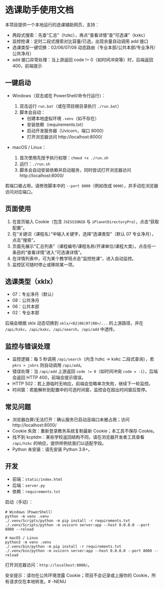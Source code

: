 # 选课助手使用文档

本项目提供一个本地运行的选课辅助网页，支持：
- 两段式搜索：先查“汇总”（hzkc），再点“查看详情”查“可选课”（kxkc）
- 监控抢课：定时二段式搜索对比容量/已选，出现余量自动调用 add 接口
- 选课类型一键切换：02/06/07/08 动态路由（专业本部/公共本部/专业净月/公共净月）
- add 接口异常处理：当上游返回 code != 0（如时间冲突等）时，后端返回 400，前端提示

## 一键启动

- Windows（双击或在 PowerShell/命令行运行）：
  1) 双击运行 `run.bat`（或在项目根目录执行 `./run.bat`）
  2) 脚本会自动：
     - 创建本地虚拟环境 `.venv`（如不存在）
     - 安装依赖（requirements.txt）
     - 启动开发服务器（Uvicorn，端口 8000）
     - 打开浏览器访问 http://localhost:8000/

- macOS / Linux：
  1) 首次使用先授予执行权限：`chmod +x ./run.sh`
  2) 运行：`./run.sh`
  3) 脚本会自动安装依赖并启动服务，同时尝试打开浏览器访问 http://localhost:8000/

若端口被占用，请修改脚本中的 `--port 8000`（例如改成 `9000`），并手动在浏览器访问对应端口。

## 页面使用

1) 在首页输入 Cookie（包含 `JSESSIONID` 与 `iPlanetDirectoryPro`），点击“获取配置”。
2) 在“关键词（课程名）”中输入关键字，选择“选课类型”（默认 07 专业净月），点击“搜索”。
3) 页面先展示“汇总列表”（课程编号/课程名称/开课单位/课程大类）。点击任一条目的“查看详情”进入“可选课详情”。
4) 在详情列表中，可为某个教学班点击“监控抢课”，进入自动监控。
5) 监控区可随时停止或移除某一项。

## 选课类型（xklx）
- 07：专业净月（默认）
- 08：公共净月
- 06：公共本部
- 02：专业本部

后端会根据 xklx 动态切换到 `xklx/<02|06|07|08>/...` 的上游路径，并在 `/api/hzkc`、`/api/kxkc`、`/api/search`、`/api/add` 中透传。

## 监控与错误处理
- 监控逻辑：每 5 秒调用 `/api/search`（内含 hzkc -> kxkc 二段式查询），若 `pkrs > jxbrs` 则自动调用 `/api/add`。
- 错误处理：当 `/api/add` 上游返回 `code != 0`（如时间冲突 `code = -1`），后端会返回 HTTP 400，前端会提示错误。
- HTTP 502：若上游临时无响应，前端会忽略单次失败，继续下一轮监控。
- 时间窗：若能解析到配置中的可选时间窗，监控会在超出时间窗后暂停。

## 常见问题
- 浏览器白屏/无法打开：确认服务已启动且端口未被占用；访问 http://localhost:8000/
- Cookie 失效：重新登录教务系统复制最新 Cookie；本工具不保存 Cookie。
- 找不到 kcptdm：某些学校返回结构不同，请在浏览器开发者工具查看 `/api/hzkc` 的响应，提供样例给我们以适配字段。
- Python 未安装：请先安装 Python 3.8+。

## 开发
- 前端：`static/index.html`
- 后端：`server.py`
- 依赖：`requirements.txt`

启动（手动）：
```
# Windows（PowerShell）
python -m venv .venv
./.venv/Scripts/python -m pip install -r requirements.txt
./.venv/Scripts/python -m uvicorn server:app --host 0.0.0.0 --port 8000 --reload

# macOS / Linux
python3 -m venv .venv
./.venv/bin/python -m pip install -r requirements.txt
./.venv/bin/python -m uvicorn server:app --host 0.0.0.0 --port 8000 --reload
```

打开浏览器访问：`http://localhost:8000/`。

安全提示：请勿在公共环境泄露 Cookie；项目不会记录或上报你的 Cookie，所有请求仅在本地转发。#   - N E N U 
